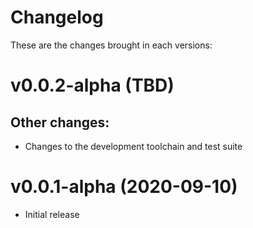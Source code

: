 # Changelog
These are the changes brought in each versions:


v0.0.2-alpha (TBD)
=========================

Other changes:
--------------

* Changes to the development toolchain and test suite

v0.0.1-alpha (2020-09-10)
=========================

* Initial release
